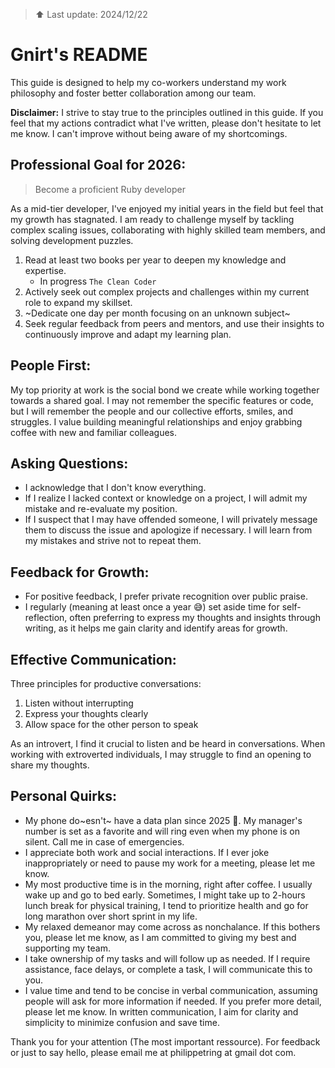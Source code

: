 > :arrow_up: Last update: 2024/12/22

# Gnirt's README

This guide is designed to help my co-workers understand my work philosophy and foster better collaboration among our team.

**Disclaimer:** I strive to stay true to the principles outlined in this guide. If you feel that my actions contradict what I've written, please don't hesitate to let me know. I can't improve without being aware of my shortcomings.

## Professional Goal for 2026:

> Become a proficient Ruby developer

As a mid-tier developer, I've enjoyed my initial years in the field but feel that my growth has stagnated. I am ready to challenge myself by tackling complex scaling issues, collaborating with highly skilled team members, and solving development puzzles.

1. Read at least two books per year to deepen my knowledge and expertise.
     - In progress `The Clean Coder`
2. Actively seek out complex projects and challenges within my current role to expand my skillset.
3. ~Dedicate one day per month focusing on an unknown subject~
4. Seek regular feedback from peers and mentors, and use their insights to continuously improve and adapt my learning plan.

## People First:

My top priority at work is the social bond we create while working together towards a shared goal. I may not remember the specific features or code, but I will remember the people and our collective efforts, smiles, and struggles. I value building meaningful relationships and enjoy grabbing coffee with new and familiar colleagues.

## Asking Questions:

- I acknowledge that I don't know everything.
- If I realize I lacked context or knowledge on a project, I will admit my mistake and re-evaluate my position.
- If I suspect that I may have offended someone, I will privately message them to discuss the issue and apologize if necessary. I will learn from my mistakes and strive not to repeat them.

## Feedback for Growth:

- For positive feedback, I prefer private recognition over public praise.
- I regularly (meaning at least once a year 😅) set aside time for self-reflection, often preferring to express my thoughts and insights through writing, as it helps me gain clarity and identify areas for growth.

## Effective Communication:

Three principles for productive conversations:

1. Listen without interrupting
2. Express your thoughts clearly
3. Allow space for the other person to speak

As an introvert, I find it crucial to listen and be heard in conversations. When working with extroverted individuals, I may struggle to find an opening to share my thoughts.

## Personal Quirks:

- My phone do~esn't~ have a data plan since 2025 🎉. My manager's number is set as a favorite and will ring even when my phone is on silent. Call me in case of emergencies.
- I appreciate both work and social interactions. If I ever joke inappropriately or need to pause my work for a meeting, please let me know.
- My most productive time is in the morning, right after coffee. I usually wake up and go to bed early. Sometimes, I might take up to 2-hours lunch break for physical training, I tend to prioritize health and go for long marathon over short sprint in my life.
- My relaxed demeanor may come across as nonchalance. If this bothers you, please let me know, as I am committed to giving my best and supporting my team.
- I take ownership of my tasks and will follow up as needed. If I require assistance, face delays, or complete a task, I will communicate this to you.
- I value time and tend to be concise in verbal communication, assuming people will ask for more information if needed. If you prefer more detail, please let me know. In written communication, I aim for clarity and simplicity to minimize confusion and save time.

Thank you for your attention (The most important ressource). For feedback or just to say hello, please email me at philippetring at gmail dot com.
